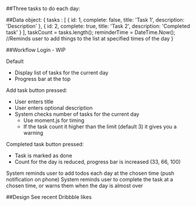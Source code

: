 ##Three tasks to do each day:

##Data object:
{
  tasks : [
    {
      id: 1,
      complete: false,
      title: 'Task 1',
      description: 'Description'
    },
    {
      id: 2,
      complete: true,
      title: 'Task 2',
      description: 'Completed task'
    }
  ],
  taskCount = tasks.length();
  reminderTime = DateTime.Now(); //Reminds user to add things to the list at specified times of the day
}

##Workflow
Login - WIP

Default
 - Display list of tasks for the current day
 - Progress bar at the top

Add task button pressed:
  - User enters title
  - User enters optional description
  - System checks number of tasks for the current day
    - Use moment.js for timing
    - If the task count it higher than the limit (default 3) it gives you a warning

Completed task button pressed:
  - Task is marked as done
  - Count for the day is reduced, progress bar is increased (33, 66, 100)

System reminds user to add todos each day at the chosen time (push notification on phone)
System reminds user to complete the task at a chosen time, or warns them when the day is almost over

##Design
See recent Dribbble likes
